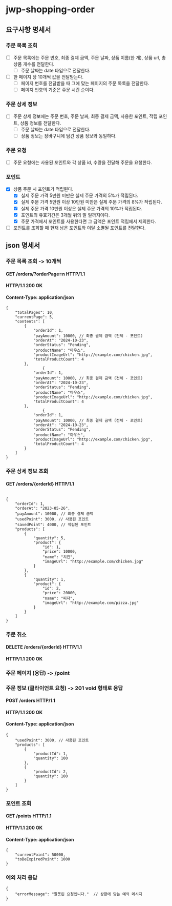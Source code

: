 # jwp-shopping-order

## 요구사항 명세서

### 주문 목록 조회
- [ ] 주문 목록에는 주문 번호, 최종 결제 금액, 주문 날짜, 상품 이름(한 개), 상품 url, 총 상품 개수를 전달한다.
    - [ ] 주문 날짜는 date 타입으로 전달한다.
- [ ] 한 페이지 당 10개씩 값을 전달받는다.
    - [ ] 페이지 번호를 전달받을 때 그에 맞는 페이지의 주문 목록을 전달한다.
    - [ ] 페이지 번호의 기준은 주문 시간 순이다.

### 주문 상세 정보
- [ ] 주문 상세 정보에는 주문 번호, 주문 날짜, 최종 결제 금액, 사용한 포인트, 적립 포인트, 상품 정보를 전달한다.
    - [ ] 주문 날짜는 date 타입으로 전달한다.
    - [ ] 상품 정보는 장바구니에 담긴 상품 정보와 동일하다.

### 주문 요청
- [ ] 주문 요청에는 사용된 포인트와 각 상품 id, 수량을 전달해 주문을 요청한다.

### 포인트
- [x] 상품 주문 시 포인트가 적립된다.
    - [x] 실제 주문 가격 5만원 미만은 실제 주문 가격의 5%가 적립된다.
    - [x] 실제 주문 가격 5만원 이상 10만원 미만은 실제 주문 가격의 8%가 적립된다.
    - [x] 실제 주문 가격 10만원 이상은 실제 주문 가격의 10%가 적립된다.
    - [x] 포인트의 유효기간은 3개월 뒤의 말 일까지이다.
	- [x] 주문 가격에서 포인트를 사용한다면 그 금액은 포인트 적립에서 제외한다. 
- [ ] 포인트를 조회할 때 현재 남은 포인트와 이달 소멸될 포인트를 전달한다.

## json 명세서

### 주문 목록 조회 -> 10개씩

#### GET /orders/?orderPage=n HTTP/1.1

#### HTTP/1.1 200 OK

#### Content-Type: application/json

```http request
{
    "totalPages": 10,
    "currentPage": 5,
    "contents": [
        {
            "orderId": 1,
            "payAmount": 10000, // 최종 결제 금액 (전체 - 포인트)
            "orderAt": "2024-10-23",
            "orderStatus": "Pending",
            "productName": "마우스",
            "productImageUrl": "http://example.com/chicken.jpg",
            "totalProductCount": 4
        },
                {
            "orderId": 1,
            "payAmount": 10000, // 최종 결제 금액 (전체 - 포인트)
            "orderAt": "2024-10-23",
            "orderStatus": "Pending",
            "productName": "마우스",
            "productImageUrl": "http://example.com/chicken.jpg",
            "totalProductCount": 4
        },
                {
            "orderId": 1,
            "payAmount": 10000, // 최종 결제 금액 (전체 - 포인트)
            "orderAt": "2024-10-23",
            "orderStatus": "Pending",
            "productName": "마우스",
            "productImageUrl": "http://example.com/chicken.jpg",
            "totalProductCount": 4
        }
    ]
}
```

### 주문 상세 정보 조회
####  GET /orders/{orderId} HTTP/1.1
```http request

{
	"orderId": 1,
	"orderAt": "2023-05-26",
	"payAmount": 10000, // 최종 결제 금액
	"usedPoint": 3000, // 사용된 포인트
	"savedPoint": 4000, // 적립된 포인트
	"products": [
		{
            "quantity": 5,
            "product": {
                "id": 1,
                "price": 10000,
                "name": "치킨",
                "imageUrl": "http://example.com/chicken.jpg"
            }
        },
		{
			"quantity": 1,
			"product": {
				"id": 2,
				"price": 20000,
				"name": "피자",
				"imageUrl": "http://example.com/pizza.jpg"
			}
        }
    ]
}
```

### 주문 취소
#### DELETE /orders/{orderId} HTTP/1.1
#### HTTP/1.1 200 OK

### 주문 페이지 (응답) -> /point

### 주문 정보 (클라이언트 요청) -> 201 void 형태로 응답
#### POST /orders HTTP/1.1
#### HTTP/1.1 200 OK
#### Content-Type: application/json

```http request
{
	"usedPoint": 3000, // 사용된 포인트
	"products": [
		{
			"productId": 1,
			"quantity": 100
		},
		{
			"productId": 2,
			"quantity": 100
		}
	]
}
```

### 포인트 조회
#### GET /points HTTP/1.1
#### HTTP/1.1 200 OK
#### Content-Type: application/json

```http request
{
	"currentPoint": 50000,
	"toBeExpiredPoint": 1000
}
```

### 예외 처리 응답
```http request
{
	"errorMessage": "잘못된 요청입니다."  // 상황에 맞는 예외 메시지
}
```
